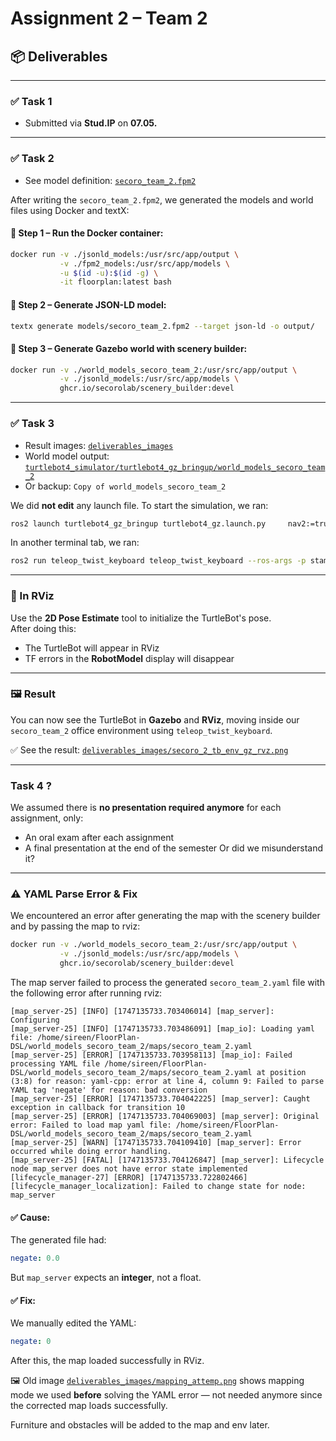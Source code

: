 # Assignment 2 – Team 2

## 📦 Deliverables

---

### ✅ Task 1

- Submitted via **Stud.IP** on **07.05.**

---

### ✅ Task 2

- See model definition: [`secoro_team_2.fpm2`](./fpm2_models/secoro_team_2.fpm2)

After writing the `secoro_team_2.fpm2`, we generated the models and world files using Docker and textX:

#### 🔧 Step 1 – Run the Docker container:

```bash
docker run -v ./jsonld_models:/usr/src/app/output \
           -v ./fpm2_models:/usr/src/app/models \
           -u $(id -u):$(id -g) \
           -it floorplan:latest bash
```

#### 🔧 Step 2 – Generate JSON-LD model:

```bash
textx generate models/secoro_team_2.fpm2 --target json-ld -o output/
```

#### 🔧 Step 3 – Generate Gazebo world with scenery builder:

```bash
docker run -v ./world_models_secoro_team_2:/usr/src/app/output \
           -v ./jsonld_models:/usr/src/app/models \
           ghcr.io/secorolab/scenery_builder:devel
```

---

### ✅ Task 3

- Result images: [`deliverables_images`](./deliverables_images/secoro_2_tb_env_gz_rvz.png)
- World model output: [`turtlebot4_simulator/turtlebot4_gz_bringup/world_models_secoro_team_2`](./turtlebot4_simulator/turtlebot4_gz_bringup/world_models_secoro_team_2)
- Or backup: `Copy of world_models_secoro_team_2`

We did **not edit** any launch file. To start the simulation, we ran:

```bash
ros2 launch turtlebot4_gz_bringup turtlebot4_gz.launch.py     nav2:=true     slam:=false     localization:=true     rviz:=true     world:=secoro_team_2     gz_resource_path:=/home/secoro/secoro_ws/src/turtlebot4_simulator/turtlebot4_gz_bringup/world_models_secoro_team_2/gazebo/models:/home/secoro/secoro_ws/src/turtlebot4_simulator/turtlebot4_gz_bringup/world_models_secoro_team_2/gazebo/worlds:/home/secoro/secoro_ws/src/turtlebot4_simulator/turtlebot4_gz_bringup/world_models_secoro_team_2 map:=/home/secoro/secoro_ws/src/turtlebot4_simulator/turtlebot4_gz_bringup/world_models_secoro_team_2/maps/secoro_team_2.yaml
```

In another terminal tab, we ran:

```bash
ros2 run teleop_twist_keyboard teleop_twist_keyboard --ros-args -p stamped:=true
```

---

### 🧭 In RViz

Use the **2D Pose Estimate** tool to initialize the TurtleBot's pose.  
After doing this:
- The TurtleBot will appear in RViz
- TF errors in the **RobotModel** display will disappear

---

### 🖼️ Result

You can now see the TurtleBot in **Gazebo** and **RViz**, moving inside our `secoro_team_2` office environment using `teleop_twist_keyboard`.

✅ See the result: [`deliverables_images/secoro_2_tb_env_gz_rvz.png`](./deliverables_images/secoro_2_tb_env_gz_rvz.png)

---


###  Task 4 ?

We assumed there is **no presentation required anymore** for each assignment, only:
- An oral exam after each assignment
- A final presentation at the end of the semester
Or did we misunderstand it?
---
### ⚠️ YAML Parse Error & Fix

We encountered an error after generating the map with the scenery builder and by passing the map to rviz:

```bash
docker run -v ./world_models_secoro_team_2:/usr/src/app/output \
           -v ./jsonld_models:/usr/src/app/models \
           ghcr.io/secorolab/scenery_builder:devel
```

The map server failed to process the generated `secoro_team_2.yaml` file with the following error after running rviz:

```
[map_server-25] [INFO] [1747135733.703406014] [map_server]: Configuring
[map_server-25] [INFO] [1747135733.703486091] [map_io]: Loading yaml file: /home/sireen/FloorPlan-DSL/world_models_secoro_team_2/maps/secoro_team_2.yaml
[map_server-25] [ERROR] [1747135733.703958113] [map_io]: Failed processing YAML file /home/sireen/FloorPlan-DSL/world_models_secoro_team_2/maps/secoro_team_2.yaml at position (3:8) for reason: yaml-cpp: error at line 4, column 9: Failed to parse YAML tag 'negate' for reason: bad conversion
[map_server-25] [ERROR] [1747135733.704042225] [map_server]: Caught exception in callback for transition 10
[map_server-25] [ERROR] [1747135733.704069003] [map_server]: Original error: Failed to load map yaml file: /home/sireen/FloorPlan-DSL/world_models_secoro_team_2/maps/secoro_team_2.yaml
[map_server-25] [WARN] [1747135733.704109410] [map_server]: Error occurred while doing error handling.
[map_server-25] [FATAL] [1747135733.704126847] [map_server]: Lifecycle node map_server does not have error state implemented
[lifecycle_manager-27] [ERROR] [1747135733.722802466] [lifecycle_manager_localization]: Failed to change state for node: map_server
```

#### ✅ Cause:
The generated file had:
```yaml
negate: 0.0
```

But `map_server` expects an **integer**, not a float.

#### ✅ Fix:
We manually edited the YAML:

```yaml
negate: 0
```

After this, the map loaded successfully in RViz.

🖼️ Old image [`deliverables_images/mapping_attemp.png`](./deliverables_images/mapping_attemp.png) shows mapping mode we used **before** solving the YAML error — not needed anymore since the corrected map loads successfully.


Furniture and obstacles will be added to the map and env later.
